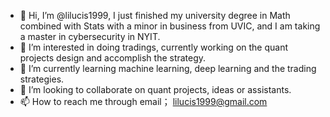 - 👋 Hi, I’m @lilucis1999, I just finished my university degree in Math combined with Stats with a minor in business from UVIC, and I am taking a master in cybersecurity in NYIT.
- 👀 I’m interested in doing tradings, currently working on the quant projects design and accomplish the strategy.
- 🌱 I’m currently learning machine learning, deep learning and the trading strategies.
- 💞️ I’m looking to collaborate on quant projects, ideas or assistants.
- 📫 How to reach me through email； lilucis1999@gmail.com

<!---
lilucis1999/lilucis1999 is a ✨ special ✨ repository because its `README.md` (this file) appears on your GitHub profile.
You can click the Preview link to take a look at your changes.
--->
